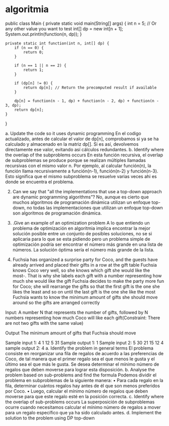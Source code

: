 # algoritmia
public class Main {
    private static void main(String[] a­rgs) {
        int n = 5; // Or any other value you want to test
        int[] dp = new int[n + 1];
        System.out.println(function(n, dp));
    }

    private static int function(int n, int[] dp) {
        if (n == 0) {
            return 0;
        }

        if (n == 1 || n == 2) {
            return 1;
        }

        if (dp[n] != 0) {
            return dp[n]; // Return the precomputed result if available
        }

        dp[n] = function(n - 1, dp) + function(n - 2, dp) + function(n - 3, dp);
        return dp[n];
    }
}

a. Update the code so it uses dynamic programming
En el codigo actualizado, antes de calcular el valor de dp[n], comprobamos si ya se ha calculado y almacenado en la matriz dp[]. Si es así, devolvemos directamente ese valor, evitando así cálculos redundantes.
b. Identify where the overlap of the subproblems occurs
En esta función recursiva, el overlap de subproblemas se produce porque se realizan múltiples llamadas recursivas con el mismo valor n. Por ejemplo, al calcular función(n), la función llama recursivamente a función(n-1), función(n-2) y función(n-3). Esto significa que el mismo subproblema se resuelve varias veces ahi es donde se encuentra el problema.


2. Can we say that "all the implementations that use a top-down approach are dynamic programming algorithms”?
No, aunque es cierto que muchos algoritmos de programación dinámica utilizan un enfoque top-down, no todas las implementaciones que utilizan un enfoque top-down son algoritmos de programación dinámica.
3. .Give an example of an optimization problem
A lo que entiendo un problema de optimización en algoritmia implica encontrar la mejor solución posible entre un conjunto de posibles soluciones, no se si aplicaria para lo que se esta pidiendo pero un problema simple de optimización podría ser encontrar el número más grande en una lista de números. La solución óptima sería el número más grande de la lista.


4. Fuchsia has organized a surprise party for Coco, and the guests have already arrived and placed their gifts in a row at the gift table
Fuchsia knows Coco very well, so she knows which gift she would like the most-. That is why she labels each gift with a number representing how much she would like the gift
Fuchsia decides to make the party more fun for Coco; she will rearrange the gifts so that the first gift is the one she likes the least and so on until the last gift is the one she like the most
Fuchsia wants to know the minimum amount of gifts she should move around so the gifts are arranged correctly

Input: A number N that represents the number of gifts, followed by N numbers representing how much Coco will like each gift(Constraint: There are not two gifts with the same value)

Output
The minimum amount of gifts that Fuchsia should move

Sample input 1:
4
1 12 5 31
Sample output 1:
1
Sample input 2:
5 
30 21 15 12 4
sample output 2:
4
a. Identify the problem in general terms
El problema consiste en reorganizar una fila de regalos de acuerdo a las preferencias de Coco, de tal manera que el primer regalo sea el que menos le gusta y el último sea el que más le gusta. Se desea determinar el mínimo número de regalos que deben moverse para lograr esta disposición.
b. Analyse the problem based on sub-problems and find the formula
Podemos dividir el problema en subproblemas de la siguiente manera:
    • Para cada regalo en la fila, determinar cuántos regalos hay antes de él que son menos preferidos por Coco.
    • Luego, calcular el mínimo número de regalos que deben moverse para que este regalo esté en la posición correcta.
c. Identify where the overlap of sub-problems occurs
La superposición de subproblemas ocurre cuando necesitamos calcular el mínimo número de regalos a mover para un regalo específico que ya ha sido calculado antes.
d. Implement the solution to the problem using DP top-down
